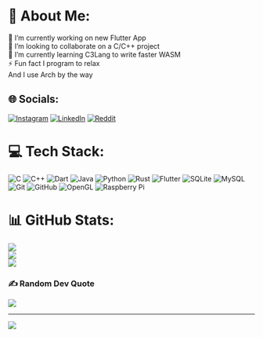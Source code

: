 # 💫 About Me:
🔭 I’m currently working on new Flutter App<br>👯 I’m looking to collaborate on a C/C++ project<br>🌱 I’m currently learning C3Lang to write faster WASM<br>⚡ Fun fact I program to relax <br>And I use Arch by the way


## 🌐 Socials:
[![Instagram](https://img.shields.io/badge/Instagram-%23E4405F.svg?logo=Instagram&logoColor=white)](https://instagram.com/ghesbro) [![LinkedIn](https://img.shields.io/badge/LinkedIn-%230077B5.svg?logo=linkedin&logoColor=white)](https://linkedin.com/in/andresbro) [![Reddit](https://img.shields.io/badge/Reddit-%23FF4500.svg?logo=Reddit&logoColor=white)](https://reddit.com/user/Sbrogi) 

# 💻 Tech Stack:
![C](https://img.shields.io/badge/c-%2300599C.svg?style=for-the-badge&logo=c&logoColor=white) ![C++](https://img.shields.io/badge/c++-%2300599C.svg?style=for-the-badge&logo=c%2B%2B&logoColor=white) ![Dart](https://img.shields.io/badge/dart-%230175C2.svg?style=for-the-badge&logo=dart&logoColor=white) ![Java](https://img.shields.io/badge/java-%23ED8B00.svg?style=for-the-badge&logo=openjdk&logoColor=white) ![Python](https://img.shields.io/badge/python-3670A0?style=for-the-badge&logo=python&logoColor=ffdd54) ![Rust](https://img.shields.io/badge/rust-%23000000.svg?style=for-the-badge&logo=rust&logoColor=white) ![Flutter](https://img.shields.io/badge/Flutter-%2302569B.svg?style=for-the-badge&logo=Flutter&logoColor=white) ![SQLite](https://img.shields.io/badge/sqlite-%2307405e.svg?style=for-the-badge&logo=sqlite&logoColor=white) ![MySQL](https://img.shields.io/badge/mysql-4479A1.svg?style=for-the-badge&logo=mysql&logoColor=white) ![Git](https://img.shields.io/badge/git-%23F05033.svg?style=for-the-badge&logo=git&logoColor=white) ![GitHub](https://img.shields.io/badge/github-%23121011.svg?style=for-the-badge&logo=github&logoColor=white) ![OpenGL](https://img.shields.io/badge/OpenGL-%23FFFFFF.svg?style=for-the-badge&logo=opengl) ![Raspberry Pi](https://img.shields.io/badge/-RaspberryPi-C51A4A?style=for-the-badge&logo=Raspberry-Pi)
# 📊 GitHub Stats:
![](https://github-readme-stats.vercel.app/api?username=AndreSbro03&theme=dark&hide_border=false&include_all_commits=false&count_private=false)<br/>
![](https://github-readme-streak-stats.herokuapp.com/?user=AndreSbro03&theme=dark&hide_border=false)<br/>
![](https://github-readme-stats.vercel.app/api/top-langs/?username=AndreSbro03&theme=dark&hide_border=false&include_all_commits=false&count_private=false&layout=compact)

### ✍️ Random Dev Quote
![](https://quotes-github-readme.vercel.app/api?type=horizontal&theme=tokyonight)

---
[![](https://visitcount.itsvg.in/api?id=AndreSbro03&icon=0&color=3)](https://visitcount.itsvg.in)

<!-- Proudly created with GPRM ( https://gprm.itsvg.in ) -->
